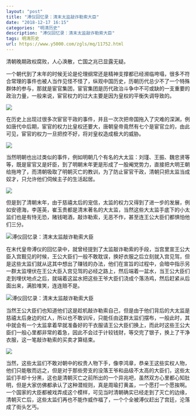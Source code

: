 ```yaml
---
layout: "post"
title: "溥仪回忆录：清末太监敲诈勒索大臣"
date: "2018-12-17 16:15"
categories: "明清历史"
description: "溥仪回忆录：清末太监敲诈勒索大臣"
tags: 明清历史
url: https://www.y5000.com/zgls/mq/11752.html
---
```






清朝晚期政权腐败，人心涣散，亡国之兆已显露无疑。

一个朝代到了末年的时候无论是伦理纲常还是精神支撑都已经濒临垮塌，很多不符合常理的事件也被人当作见怪不怪了，纵观中国历史，历朝历代总少不了一个特殊群体的参与，那就是宦官集团，宦官集团是历代政治斗争中不可或缺的一支重要的政治力量，一般来说，宦官权力的过大主要是因为皇权的平衡失调导致的。

![](https://img.y5000.com/uploads/allimg/170122/113HaH9-0.jpg)

在历史上出现过很多次宦官干政的事件，并且一次次把帝国拖入了灾难的深渊，例如唐代中后期，宦官的权力比皇权还要大，唐朝皇帝竟然有七个是宦官立的，由此可见，宦官的权力一旦把控不好，将对皇权造成极大的威胁。

![](https://img.y5000.com/uploads/allimg/170122/113H95594-1.jpg)

当然明朝也出过类似的事件，例如明朝几个有名的大太监：刘瑾、王振、魏忠贤等等，既是宦官又是奸臣，到了明朝末年更是形成了一股阉党势力，直接把大明王朝给拖垮了，而清朝吸取了明朝灭亡的教训，为了防止宦官干政，清朝只把太监当成奴才，只允许他们伺候主子的生活起居。

![](https://img.y5000.com/uploads/allimg/170122/113H94O7-2.jpg)

但是到了清朝末年，由于慈禧太后的宠信，太监的权力又得到了进一步的发展，例如安德海，李莲英，崔玉贵都是清末著名的大太监，当然这些大太监手底下的小太监们也是有恃无恐，赌钱喝酒，敲诈勒索，无恶不作，甚至连王公大臣们都惧怕他们三分。

![溥仪回忆录：清末太监敲诈勒索大臣](/uploads/allimg/170122/6-1F1221133304A.JPG)

在末代皇帝溥仪的回忆录中，就曾经提到了太监敲诈勒索的手段，当宫里宣王公大臣入宫觐见的时候，王公大臣们一般不敢耽误，换好衣服之后立刻就入宫见驾，但是这些太监们就从这其中想出了赚钱的办法，他们在宣旨的过程中，会暗中指示另一群太监埋伏在王公大臣入宫见驾的必经之路上，然后端着一盆水，当王公大臣们走到埋伏地点之后，就端着这盆水把这些王爷大臣们浇成个落汤鸡，然后赶紧从后面出来，满脸堆笑，连连赔不是。

![溥仪回忆录：清末太监敲诈勒索大臣](/uploads/allimg/170122/6-1F12211340C06.JPG)

当然王公大臣们也知道他们这是趁机敲诈勒索自己，但是由于他们背后的大太监是慈禧太后身边的红人，所以也不敢训斥，只能任由这群太监们摆布，一般此时，其中就会有一个太监拿着早就准备好的干衣服请王公大臣们换上，而此时这些王公大臣们一般心里都非常的着急，因此不会过于计较钱财，等交完了银子，换上了干净衣服，这一笔敲诈勒索的买卖才算结束。

![](https://img.y5000.com/uploads/allimg/170122/113H94F9-3.jpg)

当然，这些太监们不敢对朝中的权贵人物下手，像李鸿章，恭亲王这些实权人物，他们只能敬而远之，但是对于那些旁支的没落王爷和品级不太高的大臣们，这些太监们手却十分黑，这也是清朝灭亡之前所出的一个异兆吧，虽然双方心里都心知肚明，但是大家仿佛都承认了这种潜规则，真是周瑜打黄盖，一个愿打一个愿挨啊。一个国家的大臣都被戏弄成这个模样，可见当时清朝确实已经走到了灭亡的边缘，清朝灭亡后，这些太监们再也不能作威作福了，一个个全被溥仪赶出了宫廷，沦落成了街头乞丐。
